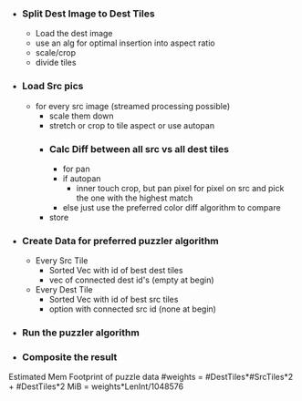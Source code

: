 - ### Split Dest Image to Dest Tiles
    - Load the dest image
    - use an alg for optimal insertion into aspect ratio
    - scale/crop
    - divide tiles
- ### Load Src pics
    - for every src image (streamed processing possible)
        - scale them down
        - stretch or crop to tile aspect or use autopan
        - ### Calc Diff between all src vs all dest tiles
            - for pan
            - if autopan
                - inner touch crop, but pan pixel for pixel on src and pick the    one with the highest match
            - else just use the preferred color diff algorithm to compare
        - store
- ### Create Data for preferred puzzler algorithm
    - Every Src Tile
        - Sorted Vec with id of best dest tiles
        - vec of connected dest id's (empty at begin)
    - Every Dest Tile
        - Sorted Vec with id of best src tiles
        - option with connected src id (none at begin)
- ### Run the puzzler algorithm 
- ### Composite the result

Estimated Mem Footprint of puzzle data
#weights = #DestTiles*#SrcTiles*2 + #DestTiles\*2
MiB = weights\*LenInt/1048576